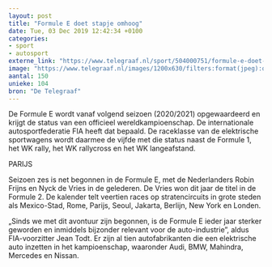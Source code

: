 ```yaml
---
layout: post
title: "Formule E doet stapje omhoog"
date: Tue, 03 Dec 2019 12:42:34 +0100
categories: 
- sport 
- autosport 
externe_link: "https://www.telegraaf.nl/sport/504000751/formule-e-doet-stapje-omhoog"
image: "https://www.telegraaf.nl/images/1200x630/filters:format(jpeg):quality(80)/cdn-kiosk-api.telegraaf.nl/de8fbff2-15c9-11ea-b934-02d1dbdc35d1.jpg"
aantal: 150
unieke: 104
bron: "De Telegraaf"
---
```


<p class="intro">De Formule E wordt vanaf volgend seizoen (2020/2021) opgewaardeerd en krijgt de status van een officieel wereldkampioenschap. De internationale autosportfederatie FIA heeft dat bepaald. De raceklasse van de elektrische sportwagens wordt daarmee de vijfde met die status naast de Formule 1, het WK rally, het WK rallycross en het WK langeafstand.</p> <p>PARIJS</p><p>Seizoen zes is net begonnen in de Formule E, met de Nederlanders Robin Frijns en Nyck de Vries in de gelederen. De Vries won dit jaar de titel in de Formule 2. De kalender telt veertien races op stratencircuits in grote steden als Mexico-Stad, Rome, Parijs, Seoul, Jakarta, Berlijn, New York en Londen.</p><p>„Sinds we met dit avontuur zijn begonnen, is de Formule E ieder jaar sterker geworden en inmiddels bijzonder relevant voor de auto-industrie”, aldus FIA-voorzitter Jean Todt. Er zijn al tien autofabrikanten die een elektrische auto inzetten in het kampioenschap, waaronder Audi, BMW, Mahindra, Mercedes en Nissan.</p>
